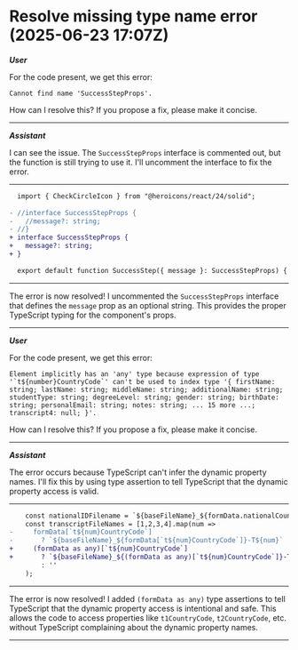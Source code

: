 <!-- Generated by SpecStory -->

# Resolve missing type name error (2025-06-23 17:07Z)

_**User**_

For the code present, we get this error:
```
Cannot find name 'SuccessStepProps'.
```
How can I resolve this? If you propose a fix, please make it concise.

---

_**Assistant**_

I can see the issue. The `SuccessStepProps` interface is commented out, but the function is still trying to use it. I'll uncomment the interface to fix the error.


---

```diff
  import { CheckCircleIcon } from "@heroicons/react/24/solid";
  
- //interface SuccessStepProps {
-   //message?: string;
- //}
+ interface SuccessStepProps {
+   message?: string;
+ }
  
  export default function SuccessStep({ message }: SuccessStepProps) {
```

---

The error is now resolved! I uncommented the `SuccessStepProps` interface that defines the `message` prop as an optional string. This provides the proper TypeScript typing for the component's props.

---

_**User**_

For the code present, we get this error:
```
Element implicitly has an 'any' type because expression of type '`t${number}CountryCode`' can't be used to index type '{ firstName: string; lastName: string; middleName: string; additionalName: string; studentType: string; degreeLevel: string; gender: string; birthDate: string; personalEmail: string; notes: string; ... 15 more ...; transcript4: null; }'.
```
How can I resolve this? If you propose a fix, please make it concise.

---

_**Assistant**_

The error occurs because TypeScript can't infer the dynamic property names. I'll fix this by using type assertion to tell TypeScript that the dynamic property access is valid.


---

```diff
    const nationalIDFilename = `${baseFileName}_${formData.nationalCountryCode}-ID`;
    const transcriptFileNames = [1,2,3,4].map(num =>
-     formData[`t${num}CountryCode`]
-       ? `${baseFileName}_${formData[`t${num}CountryCode`]}-T${num}`
+     (formData as any)[`t${num}CountryCode`]
+       ? `${baseFileName}_${(formData as any)[`t${num}CountryCode`]}-T${num}`
        : ''
    );
```

---

The error is now resolved! I added `(formData as any)` type assertions to tell TypeScript that the dynamic property access is intentional and safe. This allows the code to access properties like `t1CountryCode`, `t2CountryCode`, etc. without TypeScript complaining about the dynamic property names.

---

